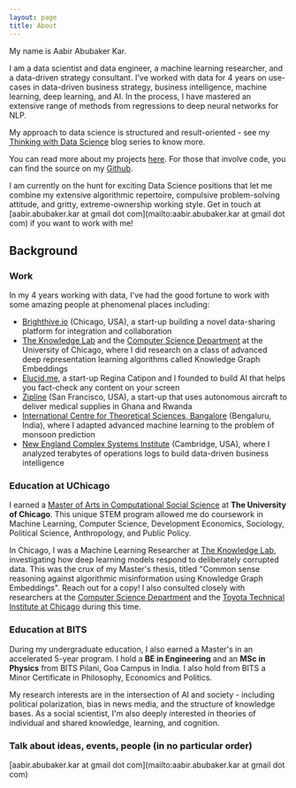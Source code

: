 ```yaml
---
layout: page
title: About
---
```


My name is Aabir Abubaker Kar.

I am a data scientist and data engineer, a machine learning researcher, and a data-driven strategy consultant. I've worked with data for 4 years on use-cases in data-driven business strategy, business intelligence, machine learning, deep learning, and AI. In the process, I have mastered an extensive range of methods from regressions to deep neural networks for NLP.

My approach to data science is structured and result-oriented - see my [Thinking with Data Science](https://bakerwho.github.io/top/datascience/index.md) blog series to know more.

You can read more about my projects [here](https://bakerwho.github.io/projects/). For those that involve code, you can find the source on my [Github](https://www.github.com/bakerwho).

I am currently on the hunt for exciting Data Science positions that let me combine my extensive algorithmic repertoire, compulsive problem-solving attitude, and gritty, extreme-ownership working style. Get in touch at [aabir.abubaker.kar at gmail dot com](mailto:aabir.abubaker.kar at gmail dot com) if you want to work with me!

## Background

### Work

In my 4 years working with data, I've had the good fortune to work with some amazing people at phenomenal places including:
- [Brighthive.io](https://brighthive.io/) (Chicago, USA), a start-up building a novel data-sharing platform for integration and collaboration
- [The Knowledge Lab](https://www.knowledgelab.org/) and the [Computer Science Department](https://computerscience.uchicago.edu/) at the University of Chicago, where I did research on a class of advanced deep representation learning algorithms called Knowledge Graph Embeddings
- [Elucid.me](https://www.elucid.me), a start-up Regina Catipon and I founded to build AI that helps you fact-check any content on your screen
- [Zipline](https://flyzipline.com/) (San Francisco, USA), a start-up that uses autonomous aircraft to deliver medical supplies in Ghana and Rwanda
- [International Centre for Theoretical Sciences, Bangalore](https://www.icts.res.in/) (Bengaluru, India), where I adapted advanced machine learning to the problem of monsoon prediction
- [New England Complex Systems Institute](http://necsi.edu/) (Cambridge, USA), where I analyzed terabytes of operations logs to build data-driven business intelligence

### Education at UChicago

I earned a [Master of Arts in Computational Social Science](https://macss.uchicago.edu/) at **The University of Chicago**. This unique STEM program allowed me do coursework in Machine Learning, Computer Science, Development Economics, Sociology, Political Science, Anthropology, and Public Policy.

In Chicago, I was a Machine Learning Researcher at [The Knowledge Lab](https://www.knowledgelab.org/), investigating how deep learning models respond to deliberately corrupted data. This was the crux of my Master's thesis, titled "Common sense reasoning against algorithmic misinformation using Knowledge Graph Embeddings". Reach out for a copy! I also consulted closely with researchers at the [Computer Science Department](https://computerscience.uchicago.edu/) and the [Toyota Technical Institute at Chicago](https://www.ttic.edu/) during this time.

### Education at BITS

During my undergraduate education, I also earned a Master's in an accelerated 5-year program. I hold a **BE in Engineering** and an **MSc in Physics** from BITS Pilani, Goa Campus in India. I also hold from BITS a Minor Certificate in Philosophy, Economics and Politics.

My research interests are in the intersection of AI and society - including political polarization, bias in news media, and the structure of knowledge bases. As a social scientist, I'm also deeply interested in theories of individual and shared knowledge, learning, and cognition.

### Talk about ideas, events, people (in no particular order)

[aabir.abubaker.kar at gmail dot com](mailto:aabir.abubaker.kar at gmail dot com)
